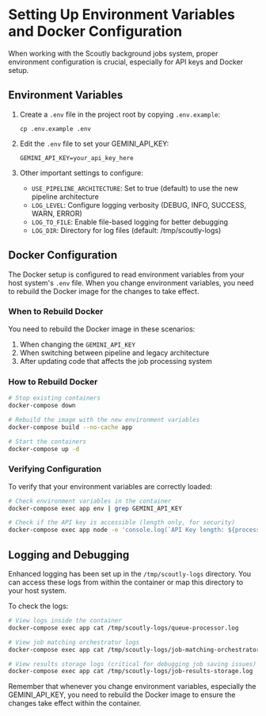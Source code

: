 # Setting Up Environment Variables and Docker Configuration

When working with the Scoutly background jobs system, proper environment configuration is crucial, especially for API keys and Docker setup.

## Environment Variables

1. Create a `.env` file in the project root by copying `.env.example`:

   ```
   cp .env.example .env
   ```

2. Edit the `.env` file to set your GEMINI_API_KEY:

   ```
   GEMINI_API_KEY=your_api_key_here
   ```

3. Other important settings to configure:
   - `USE_PIPELINE_ARCHITECTURE`: Set to true (default) to use the new pipeline architecture
   - `LOG_LEVEL`: Configure logging verbosity (DEBUG, INFO, SUCCESS, WARN, ERROR)
   - `LOG_TO_FILE`: Enable file-based logging for better debugging
   - `LOG_DIR`: Directory for log files (default: /tmp/scoutly-logs)

## Docker Configuration

The Docker setup is configured to read environment variables from your host system's `.env` file. When you change environment variables, you need to rebuild the Docker image for the changes to take effect.

### When to Rebuild Docker

You need to rebuild the Docker image in these scenarios:

1. When changing the `GEMINI_API_KEY`
2. When switching between pipeline and legacy architecture
3. After updating code that affects the job processing system

### How to Rebuild Docker

```bash
# Stop existing containers
docker-compose down

# Rebuild the image with the new environment variables
docker-compose build --no-cache app

# Start the containers
docker-compose up -d
```

### Verifying Configuration

To verify that your environment variables are correctly loaded:

```bash
# Check environment variables in the container
docker-compose exec app env | grep GEMINI_API_KEY

# Check if the API key is accessible (length only, for security)
docker-compose exec app node -e 'console.log(`API Key length: ${process.env.GEMINI_API_KEY?.length || "not set"}`)'
```

## Logging and Debugging

Enhanced logging has been set up in the `/tmp/scoutly-logs` directory. You can access these logs from within the container or map this directory to your host system.

To check the logs:

```bash
# View logs inside the container
docker-compose exec app cat /tmp/scoutly-logs/queue-processor.log

# View job matching orchestrator logs
docker-compose exec app cat /tmp/scoutly-logs/job-matching-orchestrator.log

# View results storage logs (critical for debugging job saving issues)
docker-compose exec app cat /tmp/scoutly-logs/job-results-storage.log
```

Remember that whenever you change environment variables, especially the GEMINI_API_KEY, you need to rebuild the Docker image to ensure the changes take effect within the container.
